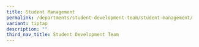 ```yaml
---
title: Student Management
permalink: /departments/student-development-team/student-management/
variant: tiptap
description: ""
third_nav_title: Student Development Team
---
```

<p></p>